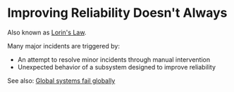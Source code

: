 # Improving Reliability Doesn't Always

Also known as [Lorin's Law](https://surfingcomplexity.blog/2017/06/24/a-conjecture-on-why-reliable-systems-fail/).

Many major incidents are triggered by:
* An attempt to resolve minor incidents through manual intervention
* Unexpected behavior of a subsystem designed to improve reliability

See also: [Global systems fail globally](global_systems_fail_globally.md)
